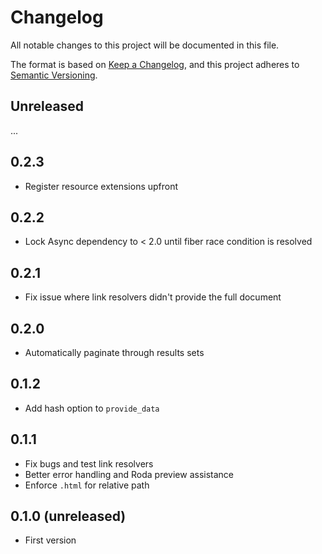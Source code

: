 # Changelog

All notable changes to this project will be documented in this file.

The format is based on [Keep a Changelog](https://keepachangelog.com/en/1.0.0/),
and this project adheres to [Semantic Versioning](https://semver.org/spec/v2.0.0.html).

## Unreleased

...

## 0.2.3

- Register resource extensions upfront

## 0.2.2

- Lock Async dependency to < 2.0 until fiber race condition is resolved

## 0.2.1

- Fix issue where link resolvers didn't provide the full document

## 0.2.0

- Automatically paginate through results sets

## 0.1.2

- Add hash option to `provide_data`

## 0.1.1

- Fix bugs and test link resolvers
- Better error handling and Roda preview assistance
- Enforce `.html` for relative path

## 0.1.0 (unreleased)

- First version
